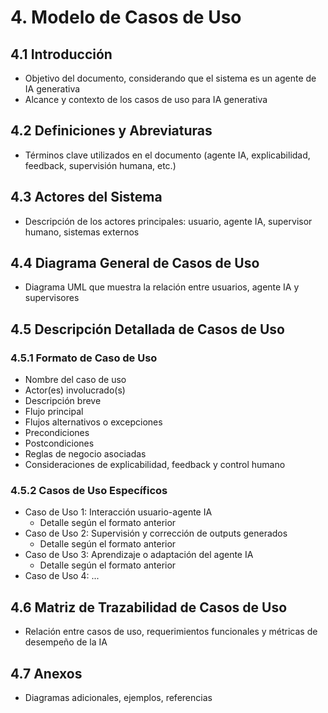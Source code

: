 # 4. Modelo de Casos de Uso

## 4.1 Introducción
- Objetivo del documento, considerando que el sistema es un agente de IA generativa
- Alcance y contexto de los casos de uso para IA generativa

## 4.2 Definiciones y Abreviaturas
- Términos clave utilizados en el documento (agente IA, explicabilidad, feedback, supervisión humana, etc.)

## 4.3 Actores del Sistema
- Descripción de los actores principales: usuario, agente IA, supervisor humano, sistemas externos

## 4.4 Diagrama General de Casos de Uso
- Diagrama UML que muestra la relación entre usuarios, agente IA y supervisores

## 4.5 Descripción Detallada de Casos de Uso
### 4.5.1 Formato de Caso de Uso
- Nombre del caso de uso
- Actor(es) involucrado(s)
- Descripción breve
- Flujo principal
- Flujos alternativos o excepciones
- Precondiciones
- Postcondiciones
- Reglas de negocio asociadas
- Consideraciones de explicabilidad, feedback y control humano

### 4.5.2 Casos de Uso Específicos
- Caso de Uso 1: Interacción usuario-agente IA
  - Detalle según el formato anterior
- Caso de Uso 2: Supervisión y corrección de outputs generados
  - Detalle según el formato anterior
- Caso de Uso 3: Aprendizaje o adaptación del agente IA
  - Detalle según el formato anterior
- Caso de Uso 4: ...

## 4.6 Matriz de Trazabilidad de Casos de Uso
- Relación entre casos de uso, requerimientos funcionales y métricas de desempeño de la IA

## 4.7 Anexos
- Diagramas adicionales, ejemplos, referencias 